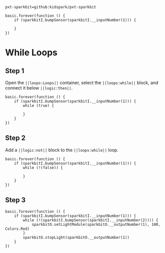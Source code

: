 ```package
pxt-sparkbit=github:kidspark/pxt-sparkbit
```

```template
basic.forever(function () {
    if (sparkbitI.bumpSensor(sparkbitI.__inputNumber(1))) {
    	
    }
})
```

# While Loops

## Step 1

Open the ``||loops:Loops||`` container, select the ``||loops:while||`` block, and connect it below ``||logic:then||``.

```blocks
basic.forever(function () {
    if (sparkbitI.bumpSensor(sparkbitI.__inputNumber(1))) {
        while (true) {
        	
        }
    }
})
```

## Step 2

Add a ``||logic:not||`` block to the ``||loops:while||`` loop.

```blocks
basic.forever(function () {
    if (sparkbitI.bumpSensor(sparkbitI.__inputNumber(1))) {
        while (!(false)) {
        	
        }
    }
})
```

## Step 3





```blocks
basic.forever(function () {
    if (sparkbitI.bumpSensor(sparkbitI.__inputNumber(1))) {
        while (!(sparkbitI.bumpSensor(sparkbitI.__inputNumber(2)))) {
            sparkbitO.setLightModule(sparkbitO.__outputNumber(1), 100, Colors.Red)
        }
        sparkbitO.stopLight(sparkbitO.__outputNumber(1))
    }
})
```